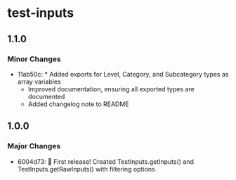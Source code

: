 # test-inputs

## 1.1.0

### Minor Changes

- 11ab50c: \* Added exports for Level, Category, and Subcategory types as array variables
  - Improved documentation, ensuring all exported types are documented
  - Added changelog note to README

## 1.0.0

### Major Changes

- 6004d73: 🎉 First release! Created TestInputs.getInputs() and TestInputs.getRawInputs() with filtering options
